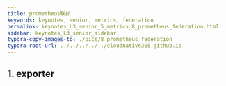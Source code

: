 ```yaml
---
title: prometheus联邦
keywords: keynotes, senior, metrics, federation
permalink: keynotes_L3_senior_5_metrics_8_prometheus_federation.html
sidebar: keynotes_L3_senior_sidebar
typora-copy-images-to: ./pics/8_prometheus_federation
typora-root-url: ../../../../../cloudnative365.github.io
---
```


## 1. exporter